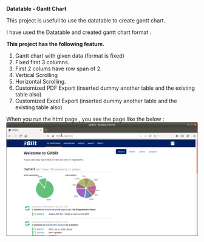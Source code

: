 **Datatable - Gantt Chart**

This project is usefull to use the datatable to create gantt chart.

I have used the Datatable and created gantt chart format .

**This project has the following feature.**

1. Gantt chart with given data (format is fixed)
2. Fixed first 3 columns.
3. First 2 colums have row span of 2.
4. Vertical Scrolling
5. Horizontal Scrolling.
6. Customized PDF Export (inserted dummy another table and the existing table also)
7. Customized Excel Export (inserted dummy another table and the existing table also)

When you run the html page , you see the page like the below : 
![alt datatable gantt chart example](https://github.com/nagaraju100/datatable-gantt-chart/blob/master/images/DatableGanntChartExample.png?raw=true)